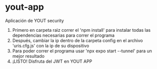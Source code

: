 # yout-app
Aplicación de YOUT security

1. Primero en carpeta raìz correr el 'npm install' para instalar todas las dependencias necesarias para correr el programa
2. Después, cambiar la ip dentro de la carpeta config en el archivo 'uris.cfg.js' con la ip de su dispositivo
3. Para poder correr el programa usar 'npx expo start --tunnel' para un mejor resultado
4. ¡LISTO! Disfruta del JWT en YOUT APP
